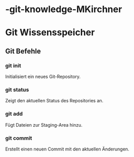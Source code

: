 # -git-knowledge-MKirchner

# Git Wissensspeicher

## Git Befehle

### git init
Initialisiert ein neues Git-Repository.

### git status
Zeigt den aktuellen Status des Repositories an.

### git add
Fügt Dateien zur Staging-Area hinzu.

### git commit
Erstellt einen neuen Commit mit den aktuellen Änderungen.
